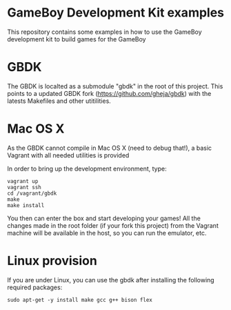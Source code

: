 GameBoy Development Kit examples
====

This repository contains some examples in how to use the GameBoy development kit to build games for the GameBoy

# GBDK

The GBDK is localted as a submodule "gbdk" in the root of this project. This points to a updated GBDK fork (https://github.com/gheja/gbdk) with the latests Makefiles and other utitilities.

# Mac OS X

As the GBDK cannot compile in Mac OS X (need to debug that!), a basic Vagrant with all needed utilities is provided

In order to bring up the development environment, type:

```
vagrant up
vagrant ssh
cd /vagrant/gbdk
make
make install
```

You then can enter the box and start developing your games! All the changes made in the root folder (if your fork this project) from the Vagrant machine will be available in the host, so you can run the emulator, etc.

# Linux provision

If you are under Linux, you can use the gbdk after installing the following required packages:

```
sudo apt-get -y install make gcc g++ bison flex
```
